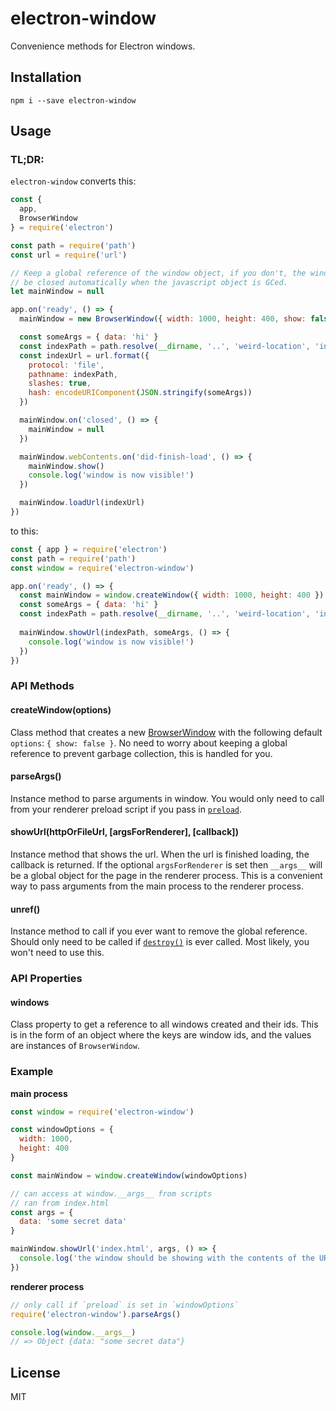 electron-window
===============

Convenience methods for Electron windows.


Installation
------------

    npm i --save electron-window


Usage
-----

### TL;DR:

`electron-window` converts this:

```js
const { 
  app, 
  BrowserWindow 
} = require('electron')

const path = require('path')
const url = require('url')

// Keep a global reference of the window object, if you don't, the window will
// be closed automatically when the javascript object is GCed.
let mainWindow = null

app.on('ready', () => {
  mainWindow = new BrowserWindow({ width: 1000, height: 400, show: false })

  const someArgs = { data: 'hi' }
  const indexPath = path.resolve(__dirname, '..', 'weird-location', 'index.html')
  const indexUrl = url.format({
    protocol: 'file',
    pathname: indexPath,
    slashes: true,
    hash: encodeURIComponent(JSON.stringify(someArgs))
  })

  mainWindow.on('closed', () => {
    mainWindow = null
  })

  mainWindow.webContents.on('did-finish-load', () => {
    mainWindow.show()
    console.log('window is now visible!')
  })

  mainWindow.loadUrl(indexUrl)
})
```

to this:

```js
const { app } = require('electron')
const path = require('path')
const window = require('electron-window')

app.on('ready', () => {
  const mainWindow = window.createWindow({ width: 1000, height: 400 })
  const someArgs = { data: 'hi' }
  const indexPath = path.resolve(__dirname, '..', 'weird-location', 'index.html')
  
  mainWindow.showUrl(indexPath, someArgs, () => {
    console.log('window is now visible!')
  })
})
```


### API Methods

#### createWindow(options)

Class method that creates a new [BrowserWindow](https://github.com/atom/electron/blob/master/docs/api/browser-window.md) with
the following default `options`: `{ show: false }`. No need to worry about keeping a global reference
to prevent garbage collection, this is handled for you.


#### parseArgs()

Instance method to parse arguments in window. You would only need to call from your renderer preload script if you pass in
[`preload`](https://github.com/atom/electron/blob/master/docs/api/browser-window.md#new-browserwindowoptions).


#### showUrl(httpOrFileUrl, [argsForRenderer], [callback])

Instance method that shows the url. When the url is finished loading, the callback is returned. If the optional `argsForRenderer` is set
then `__args__` will be a global object for the page in the renderer process. This is a convenient way to pass
arguments from the main process to the renderer process.


#### unref()

Instance method to call if you ever want to remove the global reference. Should only need to be called if
[`destroy()`](https://github.com/atom/electron/blob/master/docs/api/browser-window.md#browserwindowdestroy) is ever called.
Most likely, you won't need to use this.


### API Properties

#### windows

Class property to get a reference to all windows created and their ids. This is in the form of an object where the keys are window ids, and the values are instances of `BrowserWindow`.



### Example

**main process**

```js
const window = require('electron-window')

const windowOptions = {
  width: 1000,
  height: 400
}

const mainWindow = window.createWindow(windowOptions)

// can access at window.__args__ from scripts
// ran from index.html
const args = {
  data: 'some secret data'
}

mainWindow.showUrl('index.html', args, () => {
  console.log('the window should be showing with the contents of the URL now')
})
```

**renderer process**

```js
// only call if `preload` is set in `windowOptions`
require('electron-window').parseArgs()

console.log(window.__args__)
// => Object {data: "some secret data"}
```


License
-------

MIT


